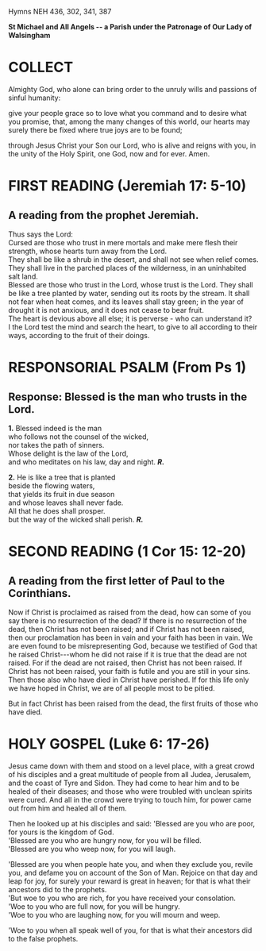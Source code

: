 Hymns NEH 436, 302, 341, 387

**St Michael and All Angels -- a Parish under the Patronage of Our Lady
of Walsingham**

# COLLECT

Almighty God, who alone can bring order to the unruly wills and passions
of sinful humanity:

give your people grace so to love what you command and to desire what
you promise, that, among the many changes of this world, our hearts may
surely there be fixed where true joys are to be found;

through Jesus Christ your Son our Lord, who is alive and reigns with
you, in the unity of the Holy Spirit, one God, now and for ever. Amen.

# FIRST READING (Jeremiah 17: 5-10)

## A reading from the prophet Jeremiah.

Thus says the Lord:\
Cursed are those who trust in mere mortals and make mere flesh their
strength, whose hearts turn away from the Lord.\
They shall be like a shrub in the desert, and shall not see when relief
comes. They shall live in the parched places of the wilderness, in an
uninhabited salt land.\
Blessed are those who trust in the Lord, whose trust is the Lord. They
shall be like a tree planted by water, sending out its roots by
the stream. It shall not fear when heat comes, and its leaves shall stay
green; in the year of drought it is not anxious, and it does not cease
to bear fruit.\
The heart is devious above all else; it is perverse - who can understand
it?\
I the Lord test the mind and search the heart, to give to all according
to their ways, according to the fruit of their doings.

# RESPONSORIAL PSALM (From Ps 1) 

## Response: Blessed is the man who trusts in the Lord.

**1.** Blessed indeed is the man\
who follows not the counsel of the wicked,\
nor takes the path of sinners.\
Whose delight is the law of the Lord,\
and who meditates on his law, day and night. ***R.***

**2.** He is like a tree that is planted\
beside the flowing waters,\
that yields its fruit in due season\
and whose leaves shall never fade.\
All that he does shall prosper.\
but the way of the wicked shall perish. ***R.***

# SECOND READING (1 Cor 15: 12-20)

## A reading from the first letter of Paul to the Corinthians.

Now if Christ is proclaimed as raised from the dead, how can some of you
say there is no resurrection of the dead? If there is no resurrection of
the dead, then Christ has not been raised; and if Christ has not been
raised, then our proclamation has been in vain and your faith has been
in vain. We are even found to be misrepresenting God, because we
testified of God that he raised Christ---whom he did not raise if it is
true that the dead are not raised. For if the dead are not raised, then
Christ has not been raised. If Christ has not been raised, your faith is
futile and you are still in your sins. Then those also who have died in
Christ have perished. If for this life only we have hoped in Christ, we
are of all people most to be pitied.

But in fact Christ has been raised from the dead, the first fruits of
those who have died.

# HOLY GOSPEL (Luke 6: 17-26) 

Jesus came down with them and stood on a level place, with a great crowd
of his disciples and a great multitude of people from all Judea,
Jerusalem, and the coast of Tyre and Sidon. They had come to hear him
and to be healed of their diseases; and those who were troubled with
unclean spirits were cured. And all in the crowd were trying to touch
him, for power came out from him and healed all of them.

Then he looked up at his disciples and said: 'Blessed are you who are
poor, for yours is the kingdom of God.\
'Blessed are you who are hungry now, for you will be filled.\
'Blessed are you who weep now, for you will laugh.

'Blessed are you when people hate you, and when they exclude you, revile
you, and defame you on account of the Son of Man. Rejoice on that day
and leap for joy, for surely your reward is great in heaven; for that is
what their ancestors did to the prophets.\
'But woe to you who are rich, for you have received your consolation.\
'Woe to you who are full now, for you will be hungry.\
'Woe to you who are laughing now, for you will mourn and weep.

'Woe to you when all speak well of you, for that is what their ancestors
did to the false prophets.

